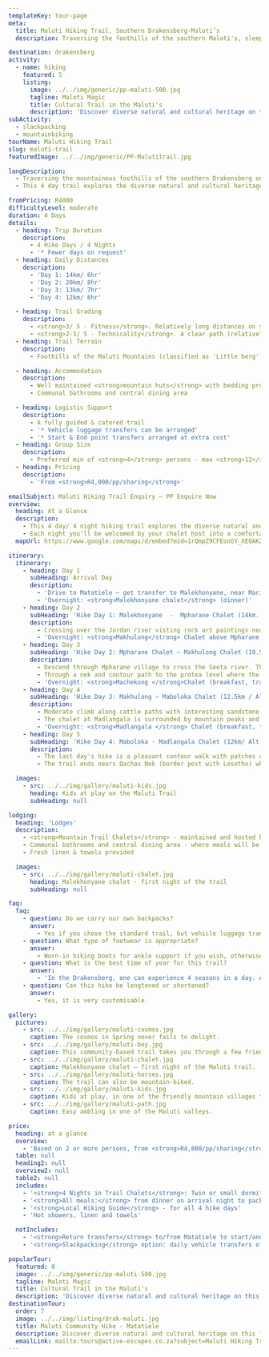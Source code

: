 ```yaml
---
templateKey: tour-page
meta:
  title: Maluti Hiking Trail, Southern Drakensberg-Maloti’s
  description: Traversing the foothills of the southern Maloti's, sleeping in mountain chalets with home-grown and cooked meals prepared by your local host. Guided & catered with optional luggage support.

destination: drakensberg
activity:
  - name: hiking
    featured: 5
    listing:
      image: ../../img/generic/pp-maluti-500.jpg
      tagline: Maloti Magic
      title: Cultural Trail in the Maluti's
      description: 'Discover diverse natural and cultural heritage on this fair-trade hiking trail along the foothills of the southern Maluti’s. Visit rock-art sites, learn about medicinal plants and share in local traditions along the way. Overnight in comfortable mountain chalets offering delicious meals.'
subActivity:
  - slackpacking
  - mountainbiking
tourName: Maluti Hiking Trail
slug: maluti-trail
featuredImage: ../../img/generic/PP-Malutitrail.jpg

longDescription:
  - Traversing the mountainous foothills of the southern Drakensberg on the cusp of the Eastern Cape, KZN and southern Lesotho, the Maluti Trail is a successful community-owned trail into this lesser known part of the Ukhahlamba Drakensberg National Park.
  - This 4 day trail explores the diverse natural and cultural heritage of this World Heritage Site. Hiking in the foothills, you’ll pass through friendly rural villages, learn about medicinal plants and local culture, and explore ancient rock-art sites.

fromPricing: R4000
difficultyLevel: moderate
duration: 4 Days
details:
  - heading: Trip Duration
    description:
      - 4 Hike Days / 4 Nights
      - '* Fewer days on request'
  - heading: Daily Distances
    description:
      - 'Day 1: 14km/ 6hr'
      - 'Day 2: 20km/ 8hr'
      - 'Day 3: 13km/ 7hr'
      - 'Day 4: 12km/ 6hr'

  - heading: Trail Grading
    description:
      - <strong>3/ 5 - Fitness</strong>. Relatively long distances on some of the days requires a moderate-good level of fitness.
      - <strong>2-3/ 5 - Technicality</strong>. A clear path (relatively well maintained), with no sheer vertical sections.
  - heading: Trail Terrain
    description:
      - Foothills of the Maluti Mountains (classified as 'Little berg'). A fair degree of ascent and descent each day, passing through rural mountain villages, grasslands and indigenous forest.

  - heading: Accommodation
    description:
      - Well maintained <strong>mountain huts</strong> with bedding provided
      - Communal bathrooms and central dining area

  - heading: Logistic Support
    description:
      - A fully guided & catered trail
      - '* Vehicle luggage transfers can be arranged'
      - '* Start & End point transfers arranged at extra cost'
  - heading: Group Size
    description:
      - Preferred min of <strong>4</strong> persons - max <strong>12</strong> per single group
  - heading: Pricing
    description:
      - 'From <strong>R4,000/pp/sharing</strong>'

emailSubject: Maluti Hiking Trail Enquiry – PP Enquire Now
overview:
  heading: At a Glance
  description:
    - This 4 day/ 4 night hiking trail explores the diverse natural and cultural heritage of the Maloti-Drakensberg World Heritage Site. Hiking along the mountainous foothills, you’ll pass through friendly rural villages, take in ancient rock-art sites, and learn about local medicinal plants and culture.
    - Each night you'll be welcomed by your chalet host into a comfortable trail hut where hot showers, fresh linen and a delicious dinner awaits. The hike is guided by a qualified community guide, and luggage transfers from one chalet to the next, can easily be arranged for those who don't wish to carry more than a light daypack.
  mapUrl: https://www.google.com/maps/d/embed?mid=1rQmpZ9CFEonGY_XE0AKZs5Vk7-o&usp=en

itinerary:
  itinerary:
    - heading: Day 1
      subHeading: Arrival Day
      description:
        - 'Drive to Matatiele – get transfer to Malekhonyane, near Mariazell Mission (approx 40min)  '
        - 'Overnight: <strong>Malekhonyane chalet</strong> (dinner)'
    - heading: Day 2
      subHeading: 'Hike Day 1: Malekhonyane  -  Mpharane Chalet (14km. Alt: 1591m) '
      description:
        - Crossing over the Jordan river visting rock art paintings nearby. Short steep climb up onto a grassland ridge followed by an easy descent to a river crossing near Masupha village. Then a moderate climb, with great views, followed by a final descent through Mpharane village to the chalet.
        - 'Overnight: <strong>Makhulong</strong> Chalet above Mpharane village (breakfast,trail lunch, dinner)'
    - heading: Day 3
      subHeading: 'Hike Day 2: Mpharane Chalet – Makhulong Chalet (19.5km / Alt: 1560m)'
      description:
        - Descend through Mpharane village to cross the Seeta river. Thereafter a steady climb using footpaths and sled tracks to reach a long easy ridge with 360-degree views.
        - Through a nek and contour path to the protea level where the path meanders through open grassland with streams and incised valleys. A final moderate climb takes you to the chalet at Maboloka located below the Twin Sisters and Makalane peaks.
        - 'Overnight: <strong>Machekong </strong>Chalet (breakfast, trail lunch, dinner)'
    - heading: Day 4
      subHeading: 'Hike Day 3: Makhulong – Maboloka Chalet (12.5km / Alt: 1663m)'
      description:
        - Moderate climb along cattle paths with interesting sandstone features. Descend to the Kinira river and follow undulating terrain through Goxe and Pepela villages.
        - The chalet at Madlangala is surrounded by mountain peaks and has a real sense of place.
        - 'Overnight: <strong>Madlangala </strong> Chalet (breakfast, trail lunch, dinner)'
    - heading: Day 5
      subHeading: 'Hike Day 4: Maboloka - Madlangala Chalet (12km/ Alt: 1685m). Transfer back to Matatiele this day.'
      description:
        - The last day's hike is a pleasant contour walk with patches of indigenous forest, protea groves, fascinating sandstone features and mountain grasslands.
        - The trail ends nears Qachas Nek (border post with Lesotho) where you will be collected by vehicle and taken back to <strong>Matatiele</strong> where your cars have been left. (breakfast, lunch)

  images:
    - src: ../../img/gallery/maluti-kids.jpg
      heading: Kids at play on the Maluti Trail
      subHeading: null

lodging:
  heading: 'Lodges'
  description:
    - <strong>Mountain Trail Chalets</strong> - maintained and hosted by a friendly local community member.
    - Communal bathrooms and central dining area - where meals will be shared
    - Fresh linen & towels provided

  images:
    - src: ../../img/gallery/maluti-chalet.jpg
      heading: Malekhonyane chalet - first night of the trail
      subHeading: null

faq:
  faq:
    - question: Do we carry our own backpacks?
      answer:
        - Yes if you chose the standard trail, but vehicle luggage transfers between the chalets can also be arranged for an extra fee.
    - question: What type of footwear is appropriate?
      answer:
        - Worn-in hiking boots for ankle support if you wish, otherwise a hiking or trail-running shoe will also be suitable for this trail.
    - question: What is the best time of year for this trail?
      answer:
        - 'In the Drakensberg, one can experience 4 seasons in a day. Autumn (Mar-May) and Spring (mid August - Oct) are some of the best months, but for the most stable weather, Winter months (June-July) are usually the best: chilly starts but generally warm and dry days. The hottest months (Nov-Feb) also tend to have the heaviest thunderstorms.'
    - question: Can this hike be lengtened or shortened?
      answer:
        - Yes, it is very customisable.

gallery:
  pictures:
    - src: ../../img/gallery/maluti-cosmos.jpg
      caption: The cosmos in Spring never fails to delight.
    - src: ../../img/gallery/maluti-boy.jpg
      caption: This community-based trail takes you through a few friendly rural villages.
    - src: ../../img/gallery/maluti-chalet.jpg
      caption: Malekhonyane chalet – first night of the Maluti trail.
    - src: ../../img/gallery/maluti-horses.jpg
      caption: The trail can also be mountain-biked.
    - src: ../../img/gallery/maluti-kids.jpg
      caption: Kids at play, in one of the friendly mountain villages through which the Maluti trail passes.
    - src: ../../img/gallery/maluti-path.jpg
      caption: Easy ambling in one of the Maluti valleys.

price:
  heading: at a glance
  overview:
    - 'Based on 2 or more persons, from <strong>R4,000/pp/sharing</strong>'
  table: null
  heading2: null
  overview2: null
  table2: null
  includes:
    - '<strong>4 Nights in Trail Chalets</strong>: Twin or small dormitory style rooms, with shared bathrooms.'
    - '<strong>All meals:</strong> from dinner on arrival night to packed lunch on the final hike day (4 Breakfasts, 4 Packed Lunches, and 4 Dinners).'
    - '<strong>Local Hiking Guide</strong> - for all 4 hike days'
    - 'Hot showers, linen and towels'

  notIncludes:
    - '<strong>Return transfers</strong> to/from Matatiele to start/and from finish of trail @ R 1800 /per group (up to 7 persons/group). If group is larger – 2 transfer vehicles will be required'
    - '<strong>Slackpacking</strong> option: daily vehicle transfers of baggage for hike: R2000 (price shared amongst the group)'

popularTour:
  featured: 0
  image: ../../img/generic/pp-maluti-500.jpg
  tagline: Maloti Magic
  title: Cultural Trail in the Maluti's
  description: 'Discover diverse natural and cultural heritage on this fair-trade hiking trail along the foothills of the southern Maluti’s. Visit rock-art sites, learn about medicinal plants and share in local traditions along the way. Overnight in comfortable mountain chalets offering delicious meals.'
destinationTour:
  order: 7
  image: ../../img/listing/drak-maluti.jpg
  title: Maluti Community Hike - Matatiele
  description: Discover diverse natural and cultural heritage on this fair trade community-owned hiking trail. Traversing the mountainous foothills of the southern Maluti's, you'll visit ancient rock-art, learn about medicinal plants and share in local traditions along the way. Overnight in comfortable mountain chalets with delicious meals prepared by your friendly community host.
  emailLink: mailto:tours@active-escapes.co.za?subject=Maluti Hiking Trail Enquiry – Drak Destination Listing
---
```

